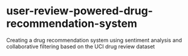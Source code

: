 # user-review-powered-drug-recommendation-system
Creating a drug recommendation system using sentiment analysis and collaborative filtering based on the UCI drug review dataset
